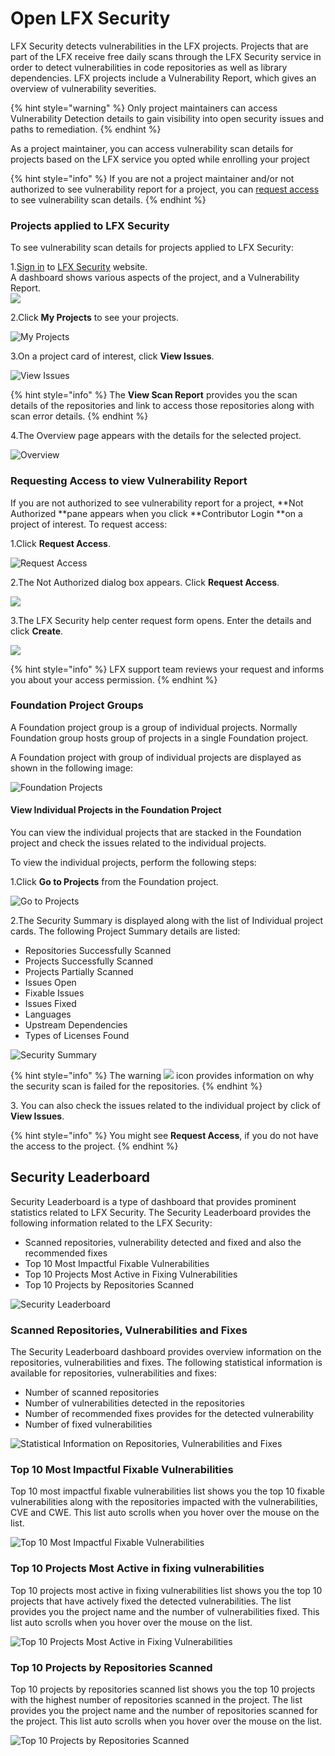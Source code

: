# Open LFX Security

LFX Security detects vulnerabilities in the LFX projects. Projects that are part of the LFX receive free daily scans through the LFX Security service in order to detect vulnerabilities in code repositories as well as library dependencies. LFX projects include a Vulnerability Report, which gives an overview of vulnerability severities.&#x20;

{% hint style="warning" %}
Only project maintainers can access Vulnerability Detection details to gain visibility into open security issues and paths to remediation.
{% endhint %}

As a project maintainer, you can access vulnerability scan details for projects based on the LFX service you opted while enrolling your project

{% hint style="info" %}
If you are not a project maintainer and/or not authorized to see vulnerability report for a project, you can [request access](../open-lfx-security.md#requesting-access-to-view-vulnerability-report) to see vulnerability scan details.
{% endhint %}

### Projects applied to LFX Security

To see vulnerability scan details for projects applied to LFX Security:

1.[Sign in](../../sso/sign-in/) to  [LFX Security](https://security.lfx.linuxfoundation.org) website.\
A dashboard shows various aspects of the project, and a Vulnerability Report.\
![](../../.gitbook/assets/7419012.png)

2.Click **My Projects** to see your projects.

![My Projects](<../../.gitbook/assets/new\_search (1) (1) (1) (1) (1) (1).png>)

3.On a project card of interest, click **View Issues**.

![View Issues](<../../.gitbook/assets/new\_card (1).png>)

{% hint style="info" %}
The **View Scan Report** provides  you the scan details of the repositories and link to access those repositories along with scan error details.
{% endhint %}

4.The Overview page appears with the details for the selected project.&#x20;

![Overview](../../.gitbook/assets/ovn1.png)

### Requesting Access to view Vulnerability Report

If you are not authorized to see vulnerability report for a project, **Not Authorized **pane appears when you click **Contributor Login **on a project of interest. To request access:

1.Click **Request Access**.

![Request Access](../../.gitbook/assets/request\_new\_access.png)

2.The Not Authorized dialog box appears. Click **Request Access**.&#x20;

![](../../.gitbook/assets/request\_access\_dialog.png)

3.The LFX Security help center request form opens. Enter the details and click **Create**.

![](../../.gitbook/assets/access.png)

{% hint style="info" %}
LFX support team reviews your request and informs you about your access permission.
{% endhint %}

### Foundation Project Groups

A Foundation project group is a group of individual projects. Normally Foundation group hosts group of projects in a single Foundation project.

A Foundation  project with group of individual projects are displayed as shown in the following image:

![Foundation Projects](../../.gitbook/assets/nlf1.png)

#### View Individual Projects in the Foundation Project

You can view the individual projects that are stacked in the Foundation project and check the issues related to the individual projects. &#x20;

To view the individual projects, perform the following steps:

1.Click **Go to Projects** from the Foundation project.&#x20;

![Go to Projects](../../.gitbook/assets/nlf2.png)

2.The Security Summary is displayed along with the list of Individual project cards. The following Project Summary details are listed:

* Repositories Successfully Scanned
* Projects Successfully Scanned
* Projects Partially Scanned
* Issues Open
* Fixable Issues&#x20;
* Issues Fixed
* Languages&#x20;
* Upstream Dependencies&#x20;
* Types of Licenses Found

![Security Summary](../../.gitbook/assets/fp1.png)

{% hint style="info" %}
The warning ![](../../.gitbook/assets/war.png) icon provides information on why the security scan is failed for the repositories.&#x20;
{% endhint %}

3\. You can also check the issues related to the individual project by click of **View Issues**.&#x20;

{% hint style="info" %}
You might see **Request Access**, if you do not have the access to the project.&#x20;
{% endhint %}

## Security Leaderboard

Security Leaderboard is a type of dashboard that provides prominent statistics related to LFX Security. The Security Leaderboard provides the following information related to the LFX Security:

* Scanned repositories,  vulnerability detected and fixed and also the recommended fixes
* Top 10 Most Impactful Fixable Vulnerabilities
* Top 10 Projects Most Active in Fixing Vulnerabilities
* Top 10 Projects by Repositories Scanned

![Security Leaderboard](../../.gitbook/assets/sw1.png)

### Scanned Repositories, Vulnerabilities and Fixes

The Security Leaderboard dashboard provides overview information on the repositories, vulnerabilities and fixes. The following statistical information is available for repositories, vulnerabilities and fixes:

* Number of scanned repositories
* Number of vulnerabilities detected in the repositories
* Number of recommended fixes provides for the detected vulnerability&#x20;
* Number of fixed vulnerabilities&#x20;

![Statistical Information on Repositories, Vulnerabilities and Fixes](../../.gitbook/assets/sw2.png)

### Top 10 Most Impactful Fixable Vulnerabilities

Top 10 most impactful fixable vulnerabilities list shows you the top 10 fixable vulnerabilities along with the repositories impacted with the vulnerabilities, CVE and CWE. This list auto scrolls when you hover over the mouse on the list.

![Top 10 Most Impactful Fixable Vulnerabilities](../../.gitbook/assets/sw3.png)

### Top 10 Projects Most Active in fixing vulnerabilities

Top 10 projects most active in fixing vulnerabilities list shows you the top 10 projects  that have actively fixed the detected vulnerabilities. The list provides you the project name and the number of vulnerabilities fixed. This list auto scrolls when you hover over the mouse on the list.

![Top 10 Projects Most Active in Fixing Vulnerabilities](../../.gitbook/assets/sw4.png)

### Top 10 Projects by Repositories Scanned

Top 10 projects by repositories scanned list shows you the top 10 projects with the highest number of repositories scanned in the project. The list provides you the project name and the number of repositories scanned for the project. This list auto scrolls when you hover over the mouse on the list.

![Top 10 Projects by Repositories Scanned](../../.gitbook/assets/sw5.png)

